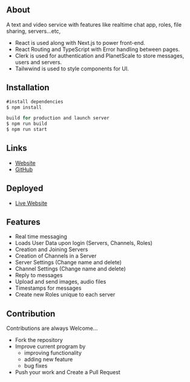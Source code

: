 ## About

A text and video service with features like realtime chat app, roles, file sharing, servers...etc,
- React is used along with Next.js to power front-end.
- React Routing and TypeScript with Error handling between pages.
- Clerk is used for authentication and PlanetScale to store messages, users and servers.
- Tailwwind is used to style components for UI.

## Installation
```js
#install dependencies
$ npm install

build for production and launch server
$ npm run build
$ npm run start
```

## Links

- [Website](https://alex-borges.webflow.io/)
- [GitHub](https://github.com/xndrbrgs)

## Deployed

- [Live Website](https://riffle-production.up.railway.app/)

## Features
-   Real time messaging 
-   Loads User Data upon login (Servers, Channels, Roles)
-   Creation and Joining Servers
-   Creation of Channels in a Server
-   Server Settings (Change name and delete)
-   Channel Settings (Change name and delete)
-   Reply to messages
-   Upload and send images, audio files
-   Timestamps for messages
-   Create new Roles unique to each server

## Contribution
Contributions are always Welcome...

-   Fork the repository
-   Improve current program by
    -   improving functionality
    -   adding new feature
    -   bug fixes
-   Push your work and Create a Pull Request
